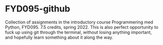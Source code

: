 # FYD095-github
Collection of assignments in the introductory course Programmering med Python, FYD095. 7.5 credits, spring 2022.
This is also perfect opportunity to fuck up using git through the terminal, without losing anything important, and hopefully learn something about it along the way.
